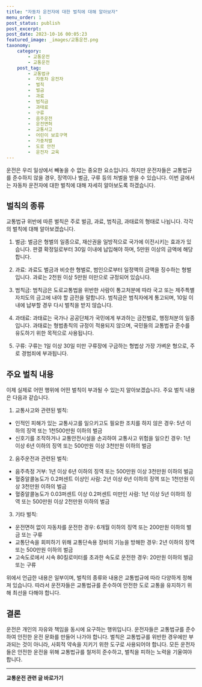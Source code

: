 ```yaml
---
title: "자동차 운전자에 대한 벌칙에 대해 알아보자"
menu_order: 1
post_status: publish
post_excerpt: 
post_date: 2023-10-16 00:05:23
featured_image: _images/교통운전.png
taxonomy:
    category:
        - 교통운전
        - 교통운전
    post_tag:
        - 교통법규
        -  자동차 운전자
        -  벌칙
        -  벌금
        -  과료
        -  범칙금
        -  과태료
        -  구류
        -  음주운전
        -  운전면허
        -  교통사고
        -  어린이 보호구역
        -  가중처벌
        -  도로 안전
        -  운전자 교육
---
```



운전은 우리 일상에서 빼놓을 수 없는 중요한 요소입니다. 하지만 운전자들은 교통법규를 준수하지 않을 경우, 징역이나 벌금, 구류 등의 처벌을 받을 수 있습니다. 이번 글에서는 자동차 운전자에 대한 벌칙에 대해 자세히 알아보도록 하겠습니다.

## 벌칙의 종류

교통법규 위반에 따른 벌칙은 주로 벌금, 과료, 범칙금, 과태료의 형태로 나뉩니다. 각각의 벌칙에 대해 알아보겠습니다.

1. 벌금: 벌금은 형벌의 일종으로, 재산권을 일방적으로 국가에 이전시키는 효과가 있습니다. 판결 확정일로부터 30일 이내에 납입해야 하며, 5만원 이상의 금액에 해당합니다.

2. 과료: 과료도 벌금과 비슷한 형벌로, 범인으로부터 일정액의 금액을 징수하는 형벌입니다. 과료는 2천원 이상 5만원 미만으로 규정되어 있습니다.

3. 범칙금: 범칙금은 도로교통법을 위반한 사람이 통고처분에 따라 국고 또는 제주특별자치도의 금고에 내야 할 금전을 말합니다. 범칙금은 범칙자에게 통고되며, 10일 이내에 납부할 경우 다시 벌칙을 받지 않습니다.

4. 과태료: 과태료는 국가나 공공단체가 국민에게 부과하는 금전벌로, 행정처분의 일종입니다. 과태료는 형법총칙의 규정이 적용되지 않으며, 국민들의 교통법규 준수를 유도하기 위한 목적으로 사용됩니다.

5. 구류: 구류는 1일 이상 30일 미만 구류장에 구금하는 형법상 가장 가벼운 형으로, 주로 경범죄에 부과됩니다.

## 주요 벌칙 내용

이제 실제로 어떤 행위에 어떤 벌칙이 부과될 수 있는지 알아보겠습니다. 주요 벌칙 내용은 다음과 같습니다.

1. 교통사고와 관련된 벌칙:
- 인적인 피해가 있는 교통사고를 일으키고도 필요한 조치를 하지 않은 경우: 5년 이하의 징역 또는 1천500만원 이하의 벌금
- 신호기를 조작하거나 교통안전시설을 손괴하여 교통사고 위험을 일으킨 경우: 1년 이상 6년 이하의 징역 또는 500만원 이상 3천만원 이하의 벌금

2. 음주운전과 관련된 벌칙:
- 음주측정 거부: 1년 이상 6년 이하의 징역 또는 500만원 이상 3천만원 이하의 벌금
- 혈중알콜농도가 0.2퍼센트 이상인 사람: 2년 이상 6년 이하의 징역 또는 1천만원 이상 3천만원 이하의 벌금
- 혈중알콜농도가 0.03퍼센트 이상 0.2퍼센트 미만인 사람: 1년 이상 5년 이하의 징역 또는 500만원 이상 2천만원 이하의 벌금

3. 기타 벌칙:
- 운전면허 없이 자동차를 운전한 경우: 6개월 이하의 징역 또는 200만원 이하의 벌금 또는 구류
- 교통단속을 회피하기 위해 교통단속용 장비의 기능을 방해한 경우: 2년 이하의 징역 또는 500만원 이하의 벌금
- 고속도로에서 시속 80킬로미터를 초과한 속도로 운전한 경우: 20만원 이하의 벌금 또는 구류

위에서 언급한 내용은 일부이며, 벌칙의 종류와 내용은 교통법규에 따라 다양하게 정해져 있습니다. 따라서 운전자들은 교통법규를 준수하여 안전한 도로 교통을 유지하기 위해 최선을 다해야 합니다.

## 결론

운전은 개인의 자유와 책임을 동시에 요구하는 행위입니다. 운전자들은 교통법규를 준수하여 안전한 운전 문화를 만들어 나가야 합니다. 벌칙은 교통법규를 위반한 경우에만 부과되는 것이 아니라, 사회적 약속을 지키기 위한 도구로 사용되어야 합니다. 모든 운전자들은 안전한 운전을 위해 교통법규를 철저히 준수하고, 벌칙을 피하는 노력을 기울여야 합니다.











<!-- wp:separator -->
<hr class="wp-block-separator has-alpha-channel-opacity"/>
<!-- /wp:separator -->

<!-- wp:group {"backgroundColor":"base","layout":{"type":"constrained"}} -->
<div class="wp-block-group has-base-background-color has-background"><!-- wp:paragraph {"align":"center","fontSize":"large"} -->
<p class="has-text-align-center has-large-font-size"><strong>교통운전 관련 글 바로가기</strong></p>
<!-- /wp:paragraph -->


<!-- wp:latest-posts
{"categories":[{"id":1440,"count":19,"description":"","link":"https://uknowlaw.com/category/%ea%b5%90%ed%86%b5%ec%9a%b4%ec%a0%84/","name":"교통운전","slug":"교통운전","taxonomy":"category","parent":0,"meta":[],"_links":{"self":[{"href":"https://uknowlaw.com/wp-json/wp/v2/categories/1440"}],"collection":[{"href":"https://uknowlaw.com/wp-json/wp/v2/categories"}],"about":[{"href":"https://uknowlaw.com/wp-json/wp/v2/taxonomies/category"}],"wp:post_type":[{"href":"https://uknowlaw.com/wp-json/wp/v2/posts?categories=1440"}],"curies":[{"name":"wp","href":"https://api.w.org/{rel}","templated":true}]}}],"postsToShow":100,"excerptLength":28,"postLayout":"grid","columns":2,"featuredImageAlign":"left","featuredImageSizeSlug":"large","fontSize":"medium"} /--></div>
<!-- /wp:group -->
